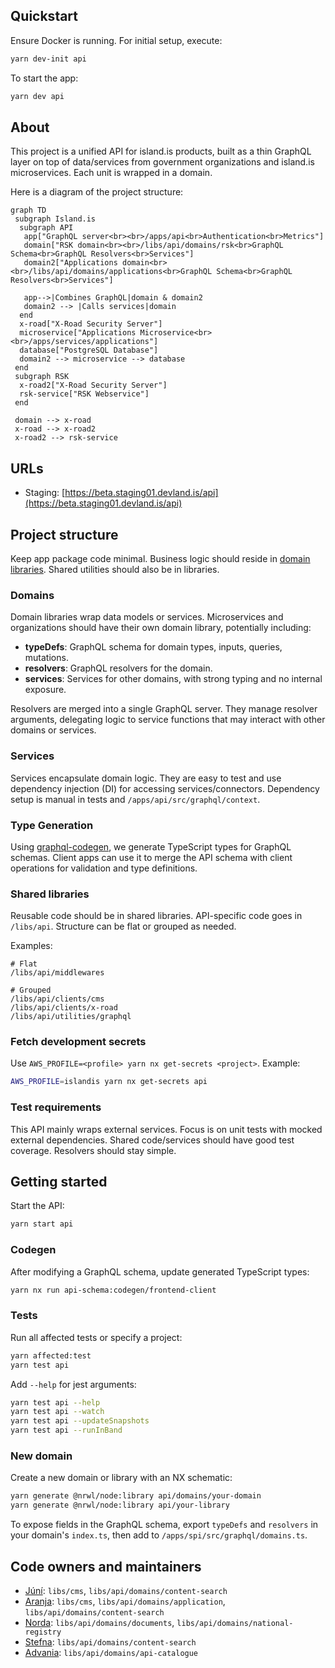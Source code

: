 ## Quickstart

Ensure Docker is running. For initial setup, execute:

```bash
yarn dev-init api
```

To start the app:

```bash
yarn dev api
```

## About

This project is a unified API for island.is products, built as a thin GraphQL layer on top of data/services from government organizations and island.is microservices. Each unit is wrapped in a domain.

Here is a diagram of the project structure:

```mermaid
graph TD
 subgraph Island.is
  subgraph API
   app["GraphQL server<br><br>/apps/api<br>Authentication<br>Metrics"]
   domain["RSK domain<br><br>/libs/api/domains/rsk<br>GraphQL Schema<br>GraphQL Resolvers<br>Services"]
   domain2["Applications domain<br><br>/libs/api/domains/applications<br>GraphQL Schema<br>GraphQL Resolvers<br>Services"]

   app-->|Combines GraphQL|domain & domain2
   domain2 --> |Calls services|domain
  end
  x-road["X-Road Security Server"]
  microservice["Applications Microservice<br><br>/apps/services/applications"]
  database["PostgreSQL Database"]
  domain2 --> microservice --> database
 end
 subgraph RSK
  x-road2["X-Road Security Server"]
  rsk-service["RSK Webservice"]
 end

 domain --> x-road
 x-road --> x-road2
 x-road2 --> rsk-service
```

## URLs

- Staging: [https://beta.staging01.devland.is/api](https://beta.staging01.devland.is/api)

## Project structure

Keep app package code minimal. Business logic should reside in [domain libraries](https://github.com/island-is/island.is/tree/main/libs/api/domains). Shared utilities should also be in libraries.

### Domains

Domain libraries wrap data models or services. Microservices and organizations should have their own domain library, potentially including:

- **typeDefs**: GraphQL schema for domain types, inputs, queries, mutations.
- **resolvers**: GraphQL resolvers for the domain.
- **services**: Services for other domains, with strong typing and no internal exposure.

Resolvers are merged into a single GraphQL server. They manage resolver arguments, delegating logic to service functions that may interact with other domains or services.

### Services

Services encapsulate domain logic. They are easy to test and use dependency injection (DI) for accessing services/connectors. Dependency setup is manual in tests and `/apps/api/src/graphql/context`.

### Type Generation

Using [graphql-codegen](https://graphql-code-generator.com/), we generate TypeScript types for GraphQL schemas. Client apps can use it to merge the API schema with client operations for validation and type definitions.

### Shared libraries

Reusable code should be in shared libraries. API-specific code goes in `/libs/api`. Structure can be flat or grouped as needed.

Examples:

```text
# Flat
/libs/api/middlewares

# Grouped
/libs/api/clients/cms
/libs/api/clients/x-road
/libs/api/utilities/graphql
```

### Fetch development secrets

Use `AWS_PROFILE=<profile> yarn nx get-secrets <project>`. Example:

```bash
AWS_PROFILE=islandis yarn nx get-secrets api
```

### Test requirements

This API mainly wraps external services. Focus is on unit tests with mocked external dependencies. Shared code/services should have good test coverage. Resolvers should stay simple.

## Getting started

Start the API:

```bash
yarn start api
```

### Codegen

After modifying a GraphQL schema, update generated TypeScript types:

```bash
yarn nx run api-schema:codegen/frontend-client
```

### Tests

Run all affected tests or specify a project:

```bash
yarn affected:test
yarn test api
```

Add `--help` for jest arguments:

```bash
yarn test api --help
yarn test api --watch
yarn test api --updateSnapshots
yarn test api --runInBand
```

### New domain

Create a new domain or library with an NX schematic:

```bash
yarn generate @nrwl/node:library api/domains/your-domain
yarn generate @nrwl/node:library api/your-library
```

To expose fields in the GraphQL schema, export `typeDefs` and `resolvers` in your domain's `index.ts`, then add to `/apps/spi/src/graphql/domains.ts`.

## Code owners and maintainers

- [Júní](https://github.com/orgs/island-is/teams/juni/members): `libs/cms`, `libs/api/domains/content-search`
- [Aranja](https://github.com/orgs/island-is/teams/aranja/members): `libs/cms`, `libs/api/domains/application`, `libs/api/domains/content-search`
- [Norda](https://github.com/orgs/island-is/teams/norda/members): `libs/api/domains/documents`, `libs/api/domains/national-registry`
- [Stefna](https://github.com/orgs/island-is/teams/stefna/members): `libs/api/domains/content-search`
- [Advania](https://github.com/orgs/island-is/teams/advania/members): `libs/api/domains/api-catalogue`
